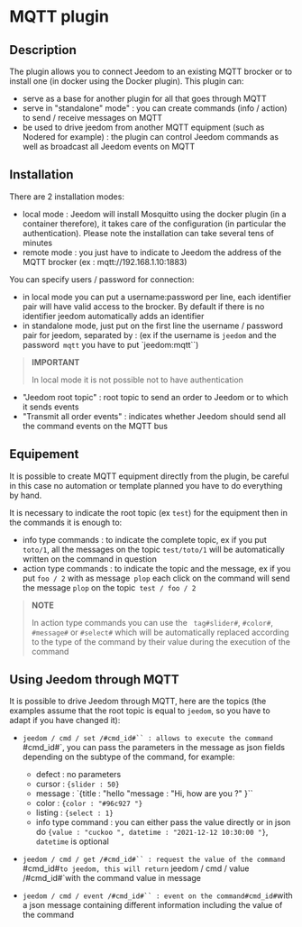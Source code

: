 # MQTT plugin

## Description

The plugin allows you to connect Jeedom to an existing MQTT brocker or to install one (in docker using the Docker plugin). This plugin can:

- serve as a base for another plugin for all that goes through MQTT
- serve in "standalone" mode" : you can create commands (info / action) to send / receive messages on MQTT
- be used to drive jeedom from another MQTT equipment (such as Nodered for example) : the plugin can control Jeedom commands as well as broadcast all Jeedom events on MQTT

## Installation

There are 2 installation modes:

- local mode : Jeedom will install Mosquitto using the docker plugin (in a container therefore), it takes care of the configuration (in particular the authentication). Please note the installation can take several tens of minutes
- remote mode : you just have to indicate to Jeedom the address of the MQTT brocker (ex : mqtt://192.168.1.10:1883)

You can specify users / password for connection:

- in local mode you can put a username:password per line, each identifier pair will have valid access to the brocker. By default if there is no identifier jeedom automatically adds an identifier
- in standalone mode, just put on the first line the username / password pair for jeedom, separated by : (ex if the username is `jeedom` and the password` mqtt` you have to put `jeedom:mqtt``)

>**IMPORTANT**
>
>In local mode it is not possible not to have authentication

- "Jeedom root topic" : root topic to send an order to Jeedom or to which it sends events
- "Transmit all order events" : indicates whether Jeedom should send all the command events on the MQTT bus

## Equipement

It is possible to create MQTT equipment directly from the plugin, be careful in this case no automation or template planned you have to do everything by hand.

It is necessary to indicate the root topic (ex `test`) for the equipment then in the commands it is enough to:

- info type commands : to indicate the complete topic, ex if you put `toto/1`, all the messages on the topic `test/toto/1` will be automatically written on the command in question
- action type commands : to indicate the topic and the message, ex if you put `foo / 2` with as message` plop` each click on the command will send the message `plop` on the topic` test / foo / 2`

>**NOTE**
>
>In action type commands you can use the ` tag#slider#`, `#color#`, `#message#` or `#select#` which will be automatically replaced according to the type of the command by their value during the execution of the command

## Using Jeedom through MQTT

It is possible to drive Jeedom through MQTT, here are the topics (the examples assume that the root topic is equal to `jeedom`, so you have to adapt if you have changed it):

- `jeedom / cmd / set /#cmd_id#`` : allows to execute the command `#cmd_id#`, you can pass the parameters in the message as json fields depending on the subtype of the command, for example:

  - defect : no parameters
  - cursor : `{slider : 50} `
  - message : `{title : "hello "message : "Hi, how are you ?" }``
  - color : `{color : "#96c927 "}`
  - listing : `{select : 1} `
  - info type command : you can either pass the value directly or in json do `{value : "cuckoo ", datetime : "2021-12-12 10:30:00 "}`, `datetime` is optional
- `jeedom / cmd / get /#cmd_id#`` : request the value of the command `#cmd_id#`to jeedom, this will return` jeedom / cmd / value /#cmd_id#`with the command value in message
- `jeedom / cmd / event /#cmd_id#`` : event on the command#cmd_id#`with a json message containing different information including the value of the command
